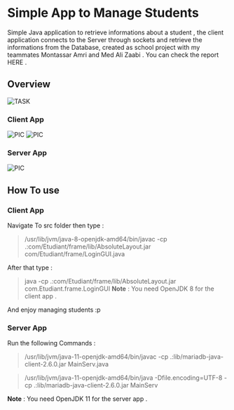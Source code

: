 # Simple App to Manage Students #
Simple Java application to retrieve informations about a student , the client application connects to the Server through sockets and retrieve the informations from the Database, created as school project with my teammates Montassar Amri and Med Ali Zaabi .
You can check the report HERE .
## Overview ##
![TASK](https://i.imgur.com/76PuJNC.jpg)
### Client App ###

![PIC](https://imgur.com/jh6fFoI.png)
![PIC](https://imgur.com/8tXa4sn.png)

### Server App ###

![PIC](https://i.imgur.com/1DYhvkl.jpg)

## How To use ##
### Client App ###
Navigate To src folder then type :

> /usr/lib/jvm/java-8-openjdk-amd64/bin/javac -cp .:com/Etudiant/frame/lib/AbsoluteLayout.jar com/Etudiant/frame/LoginGUI.java

After that type :
> java -cp .:com/Etudiant/frame/lib/AbsoluteLayout.jar com.Etudiant.frame.LoginGUI
**Note** : You need OpenJDK 8 for the client app .

And enjoy managing students :p 

### Server App ###

Run the following Commands :
> /usr/lib/jvm/java-11-openjdk-amd64/bin/javac -cp .:lib/mariadb-java-client-2.6.0.jar MainServ.java

> /usr/lib/jvm/java-11-openjdk-amd64/bin/java -Dfile.encoding=UTF-8 -cp .:lib/mariadb-java-client-2.6.0.jar MainServ

**Note** : You need OpenJDK 11 for the server app .

